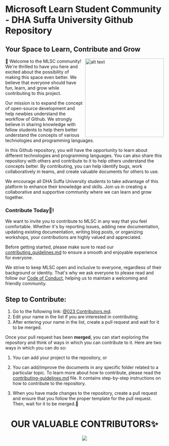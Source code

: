 # Microsoft Learn Student Community - DHA Suffa University Github Repository
## Your Space to Learn, Contribute and Grow
<div>
 <!-- <img src="https://user-images.githubusercontent.com/90326051/232242499-80d2e0e0-6999-4db1-85db-a05a55e6d472.png" alt="alt text" width="400" align="right"/> -->
  <img src="https://user-images.githubusercontent.com/90326051/232284231-07232185-093d-499d-bcf5-17fca4275491.png" alt="alt text" width="250" align="right"/>

  <p>
👋 Welcome to the MLSC community! We're thrilled to have you here and excited about the possibility of making this space even better. We believe that everyone should have fun, learn, and grow while contributing to this project.

Our mission is to expand the concept of open-source development and help newbies understand the workflow of Github. We strongly believe in sharing knowledge with fellow students to help them better understand the concepts of various technologies and programming languages.

In this Github repository, you will have the opportunity to learn about different technologies and programming languages. You can also share this repository with others and contribute to it to help others understand the concepts better. By contributing, you can help identify bugs, work collaboratively in teams, and create valuable documents for others to use.

We encourage all DHA Suffa University students to take advantage of this platform to enhance their knowledge and skills. Join us in creating a collaborative and supportive community where we can learn and grow together.
</p>

</div>


### Contribute Today🤝!

We want to invite you to contribute to MLSC in any way that you feel comfortable. Whether it's by reporting issues, adding new documentation, updating existing documentation, writing blog posts, or organizing workshops, your contributions are highly valued and appreciated.

Before getting started, please make sure to read our [contributing_guidelines.md](https://github.com/KiranAminPanjwani/MLSC-DSU-Learning-Contributing-Resources/blob/main/Contributing_Guidlines.md) to ensure a smooth and enjoyable experience for everyone.

We strive to keep MLSC open and inclusive to everyone, regardless of their background or identity. That's why we ask everyone to please read and follow our [Code of Conduct](https://github.com/KiranAminPanjwani/MLSC-DSU-Learning-Contributing-Resources/blob/main/CODE_OF_CONDUCT.md), helping us to maintain a welcoming and friendly community.


## Step to Contribute:

1) Go to the following link: [@023 Contributors.md](https://github.com/KiranAminPanjwani/MLSC-DSU-Learning-Contributing-Resources/tree/main/2023%20Contributors).
2) Edit your name in the list if you are interested in contributing.
3) After entering your name in the list, create a pull request and wait for it to be merged.

Once your pull request has been **merged**, you can start exploring the repository and think of ways in which you can contribute to it. Here are two ways in which you can do so:

1) You can add your project to the repository, or
2) You can add/improve the documents in any specific folder related to a particular topic.
To learn more about how to contribute, please read the [contributing-guidelines.md](https://github.com/KiranAminPanjwani/MLSC-DSU-Learning-Contributing-Resources/blob/main/Contributing_Guidlines.md) file. It contains step-by-step instructions on how to contribute to the repository.

3) When you have made changes to the repository, create a pull request and ensure that you follow the proper template for the pull request. Then, wait for it to be merged.🎉


#

<h1 align=center> OUR VALUABLE CONTRIBUTORS✨ </h1>
<p align="center">
<a href="https://github.com/KiranAminPanjwani/Python/graphs/contributors">
  <img src="https://contrib.rocks/image?repo=KiranAminPanjwani/MLSC-DSU-Learning-Contributing-Resources"/>
</a>
</p>

#
